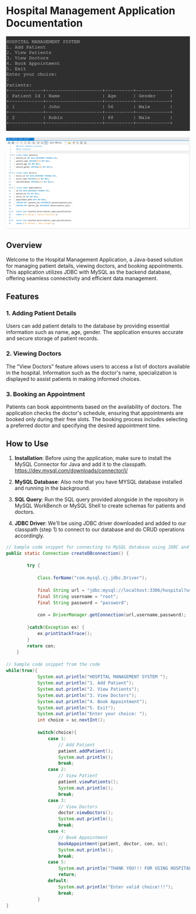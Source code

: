 # Hospital Management Application Documentation

![image.info](hospital-management-snapshot.png)

![image.info](sql-query-snapshot.png)

## Overview

Welcome to the Hospital Management Application, a Java-based solution for managing patient details, viewing doctors, and booking appointments. This application utilizes JDBC with MySQL as the backend database, offering seamless connectivity and efficient data management.

## Features

### 1. Adding Patient Details

Users can add patient details to the database by providing essential information such as name, age, gender. The application ensures accurate and secure storage of patient records.

### 2. Viewing Doctors

The "View Doctors" feature allows users to access a list of doctors available in the hospital. Information such as the doctor's name, specialization is displayed to assist patients in making informed choices.

### 3. Booking an Appointment

Patients can book appointments based on the availability of doctors. The application checks the doctor's schedule, ensuring that appointments are booked only during their free slots. The booking process includes selecting a preferred doctor and specifying the desired appointment time.

## How to Use

1. **Installation**: Before using the application, make sure to install the MySQL Connector for Java and add it to the classpath.
https://dev.mysql.com/downloads/connector/j/

2. **MySQL Database**: Also note that you have MYSQL database installed and running in the background.

3. **SQL Query**: Run the SQL query provided alongside in the repository in MySQL WorkBench or MySQL Shell to create schemas for patients and doctors.

4. **JDBC Driver**: We'll be using JDBC driver downloaded and added to our classpath (step 1) to connect to our database and do CRUD operations accordingly.

```Java
// Sample code snippet for connecting to MySQL database using JDBC and mysql connector.
public static Connection createDBconnection() {
		
		try {
			
			Class.forName("com.mysql.cj.jdbc.Driver");
			
			final String url = "jdbc:mysql://localhost:3306/hospital?useSSL=false";
			final String username = "root";
			final String password = "password";
			
			con = DriverManager.getConnection(url,username,password);
			
		}catch(Exception ex) {
			ex.printStackTrace();
		}
		return con;
	}

// Sample code snippet from the code
while(true){
            System.out.println("HOSPITAL MANAGEMENT SYSTEM ");
            System.out.println("1. Add Patient");
            System.out.println("2. View Patients");
            System.out.println("3. View Doctors");
            System.out.println("4. Book Appointment");
            System.out.println("5. Exit");
            System.out.println("Enter your choice: ");
            int choice = sc.nextInt();

            switch(choice){
                case 1:
                    // Add Patient
                    patient.addPatient();
                    System.out.println();
                    break;
                case 2:
                    // View Patient
                    patient.viewPatients();
                    System.out.println();
                    break;
                case 3:
                    // View Doctors
                    doctor.viewDoctors();
                    System.out.println();
                    break;
                case 4:
                    // Book Appointment
                    bookAppointment(patient, doctor, con, sc);
                    System.out.println();
                    break;
                case 5:
                    System.out.println("THANK YOU!!! FOR USING HOSPITAL MANAGEMENT SYSTEM!!");
                    return;
                default:
                    System.out.println("Enter valid choice!!!");
                    break;
            }
}
